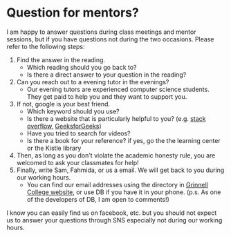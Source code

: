 # Question for mentors?  
I am happy to answer questions during class meetings and mentor sessions, but if you have questions not during the two occasions. Please refer to the following steps:  
1. Find the answer in the reading.  
    * Which reading should you go back to?
    * Is there a direct answer to your question in the reading?
2. Can you reach out to a evening tutor in the evenings?  
    * Our evening tutors are experienced computer science students. They get paid to help you and they want to support you. 
3. If not, google is your best friend.  
    * Which keyword should you use?
    * Is there a website that is particularly helpful to you? (e.g. [stack overflow](https://stackoverflow.com/), [GeeksforGeeks](https://www.geeksforgeeks.org/))
    * Have you tried to search for videos?
    * Is there a book for your reference? if yes, go the the learning center or the Kistle library
4. Then, as long as you don't violate the academic honesty rule, you are welcomed to ask your classmates for help!
5. Finally, write Sam, Fahmida, or us a email. We will get back to you during our working hours. 
    * You can find our email addresses using the directory in [Grinnell College website](www.grinnell.edu), or use DB if you have it in your phone. (p.s. As one of the developers of DB, I am open to comments!)

I know you can easily find us on facebook, etc. but you should not expect us to answer your questions through SNS especially not during our working hours. 
